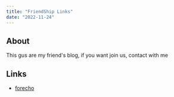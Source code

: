```yaml
---
title: "FriendShip Links"
date: "2022-11-24"
---
```


## About

This gus are my friend's blog, if you want join us, contact with me 

## Links
- [forecho](https://blog.forecho.com/)